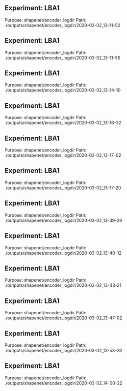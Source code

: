 ## Experiment: LBA1

  Purpose: shapenet/encoder_logdir
  Path: ./outputs/shapenet/encoder_logdir/2020-03-02_13-11-52

## Experiment: LBA1

  Purpose: shapenet/encoder_logdir
  Path: ./outputs/shapenet/encoder_logdir/2020-03-02_13-11-55

## Experiment: LBA1

  Purpose: shapenet/encoder_logdir
  Path: ./outputs/shapenet/encoder_logdir/2020-03-02_13-14-10

## Experiment: LBA1

  Purpose: shapenet/encoder_logdir
  Path: ./outputs/shapenet/encoder_logdir/2020-03-02_13-16-32

## Experiment: LBA1

  Purpose: shapenet/encoder_logdir
  Path: ./outputs/shapenet/encoder_logdir/2020-03-02_13-17-02

## Experiment: LBA1

  Purpose: shapenet/encoder_logdir
  Path: ./outputs/shapenet/encoder_logdir/2020-03-02_13-17-20

## Experiment: LBA1

  Purpose: shapenet/encoder_logdir
  Path: ./outputs/shapenet/encoder_logdir/2020-03-02_13-39-28

## Experiment: LBA1

  Purpose: shapenet/encoder_logdir
  Path: ./outputs/shapenet/encoder_logdir/2020-03-02_13-40-12

## Experiment: LBA1

  Purpose: shapenet/encoder_logdir
  Path: ./outputs/shapenet/encoder_logdir/2020-03-02_13-43-21

## Experiment: LBA1

  Purpose: shapenet/encoder_logdir
  Path: ./outputs/shapenet/encoder_logdir/2020-03-02_13-47-02

## Experiment: LBA1

  Purpose: shapenet/encoder_logdir
  Path: ./outputs/shapenet/encoder_logdir/2020-03-02_13-53-28

## Experiment: LBA1

  Purpose: shapenet/encoder_logdir
  Path: ./outputs/shapenet/encoder_logdir/2020-03-02_14-00-22

